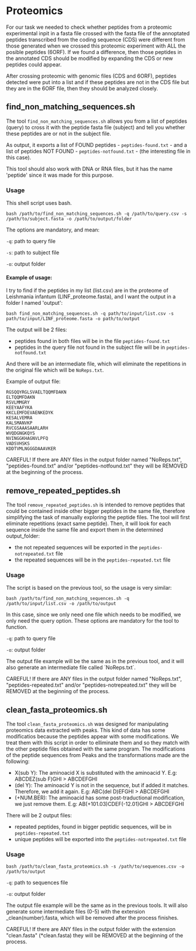 # Proteomics

For our task we needed to check whether peptides from a proteomic experimental inpit in a fasta file crossed with the fasta file of the annoptated peptides transcribed from the coding sequence (CDS) were different from those generated when we crossed this proteomic experiment with ALL the posible peptides (6ORF). If we found a difference, then those peptides in the annotated CDS should be modified by expanding the CDS or new peptides could appear.

After crossing proteomic with genomic files (CDS and 6ORF), peptides detected were put into a list and if these peptides are not in the CDS file but they are in the 6ORF file, then they should be analyzed closely.

## find_non_matching_sequences.sh

The tool `find_non_matching_sequences.sh` allows you from a list of peptides (query) to cross it with the peptide fasta file (subject) and tell you whether these peptides are or not in the subject file.

As output, it exports a list of FOUND peptides - `peptides-found.txt` - and a list of peptides NOT FOUND - `peptides-notfound.txt` - (the interesting file in this case).

This tool should also work with DNA or RNA files, but it has the name 'peptide' since it was made for this purpose.


### Usage

This shell script uses bash.

`bash /path/to/find_non_matching_sequences.sh -q /path/to/query.csv -s /path/to/subject.fasta -o /path/to/output/folder`

The options are mandatory, and mean:

`-q`: path to query file

`-s`: path to subject file

`-o`: output folder

#### Example of usage:

I try to find if the peptides in my list (list.csv) are in the proteome of Leishmania infantum (LINF_proteome.fasta), and I want the output in a folder I named 'output':

`bash find_non_matching_sequences.sh -q path/to/input/list.csv -s path/to/input/LINF_proteome.fasta -o path/to/output`

The output will be 2 files:

- peptides found in both files will be in the file `peptides-found.txt`
- peptides in the query file not found in the subject file will be in `peptides-notfound.txt`

And there will be an intermediate file, which will eliminate the repetitions in the original file which will be `NoReps.txt`.

Example of output file:

```
RGSQQYRGLSVAELTQQMFDAKN
ELTQQMFDAKN
RSVLMMGRY
KEEYAAFYKA
KKCLEMFDEVAENKEDYK
KESALVEMRA
KALSMANVKP
RVCGSAAASAARLARH
WVQDGNGKQYS
NVINGGKHAGNVLPFQ
VADSVHSKS
KDDTVMLNGGGDAAAVKER
```

CAREFUL! If there are ANY files in the output folder named "NoReps.txt", "peptides-found.txt" and/or "peptides-notfound.txt" they will be REMOVED at the beginning of the process.

## remove_repeated_peptides.sh

The tool `remove_repeated_peptides.sh` is intended to remove peptides that could be contained inside other bigger peptides in the same file, therefore simplifying the task of manually exploring the peptide files. The tool will first eliminate repetitions (exact same peptide). Then, it will look for each sequence inside the same file and export them in the determined output_folder: 

- the not repeated sequences will be exported in the `peptides-notrepeated.txt` file
- the repeated sequences will be in the `peptides-repeated.txt` file

### Usage

The script is based on the previous tool, so the usage is very similar:

`bash /path/to/find_non_matching_sequences.sh -q /path/to/input/list.csv -o /path/to/output`

In this case, since we only need one file which needs to be modified, we only need the query option. These options are mandatory for the tool to function.

`-q`: path to query file

`-o`: output folder

The output file example will be the same as in the previous tool, and it will also generate an intermediate file called ´NoReps.txt´. 

CAREFUL! If there are ANY files in the output folder named "NoReps.txt", "peptides-repeated.txt" and/or "peptides-notrepeated.txt" they will be REMOVED at the beginning of the process.

## clean_fasta_proteomics.sh

The tool `clean_fasta_proteomics.sh` was designed for manipulating proteomics data extracted with peaks. This kind of data has some modificatios because the peptides appear with some modifications. We treat them with this script in order to elliminate them and so they match with the other peptide files obtained with the same program. The modifications of the peptide sequences from Peaks and the transformations made are the following:

- X(sub Y): The aminoacid X is substituted with the aminoacid Y. E.g: ABCDEZ(sub F)GHI > ABCDEFGHI
- (del Y): The aminoacid Y is not in the sequence, but if added it matches. Therefore, we add it again. E.g: ABC(del D)EFGHI > ABCDEFGHI
- (+NUM.BER): The aminoacid has some post-traductional modification, we just remove them. E.g: AB(+101.03)CDEF(-12.01)GHI > ABCDEFGHI

There will be 2 output files:

- repeated peptides, found in bigger peptidic sequences, will be in `peptides-repeated.txt`
- unique peptides will be exported into the `peptides-notrepeated.txt` file

### Usage

`bash /path/to/clean_fasta_proteomics.sh -s /path/to/sequences.csv -o /path/to/output`

`-q`: path to sequences file

`-o`: output folder

The output file example will be the same as in the previous tools. It will also generate some intermediate files (0-5) with the extension _clean(number).fasta, which will be removed after the process finishes.

CAREFUL! If there are ANY files in the output folder with the extension "clean.fasta" (*clean.fasta) they will be REMOVED at the beginning of the process. 
